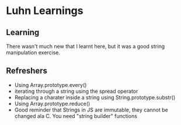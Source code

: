 # Luhn Learnings
## Learning
There wasn't much new that I learnt here, but it was a good string manipulation exercise. 
## Refreshers
* Using Array.prototype.every()
* iterating through a string using the spread operator
* Replacing a charater inside a string using String.prototype.substr()
* Using Array.prototype.reduce()
* Good reminder that Strings in JS are immutable, they cannot be changed ala C. You need "string builder" functions
